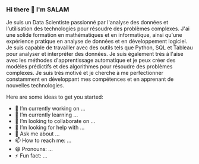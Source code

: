 ### Hi there 👋 I'm SALAM

Je suis un Data Scientiste passionné par l'analyse des données et l'utilisation des technologies pour résoudre des problèmes complexes. J'ai une solide formation en mathématiques et en informatique, ainsi qu'une expérience pratique en analyse de données et en développement logiciel. Je suis capable de travailler avec des outils tels que Python, SQL et Tableau pour analyser et interpréter des données. Je suis également très à l'aise avec les méthodes d'apprentissage automatique et je peux créer des modèles prédictifs et des algorithmes pour résoudre des problèmes complexes. Je suis très motivé et je cherche à me perfectionner constamment en développant mes compétences et en apprenant de nouvelles technologies.

Here are some ideas to get you started:

- 🔭 I’m currently working on ...
- 🌱 I’m currently learning ...
- 👯 I’m looking to collaborate on ...
- 🤔 I’m looking for help with ...
- 💬 Ask me about ...
- 📫 How to reach me: ...
- 😄 Pronouns: ...
- ⚡ Fun fact: ...
